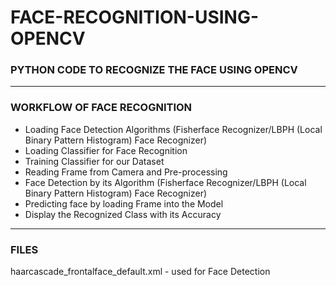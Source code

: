 # FACE-RECOGNITION-USING-OPENCV

### PYTHON CODE TO RECOGNIZE THE FACE USING OPENCV

-----

### WORKFLOW OF FACE RECOGNITION

- Loading Face Detection Algorithms (Fisherface Recognizer/LBPH (Local Binary Pattern Histogram) Face Recognizer)
- Loading Classifier for Face Recognition
- Training Classifier for our Dataset
- Reading Frame from Camera and Pre-processing
- Face Detection by its Algorithm (Fisherface Recognizer/LBPH (Local Binary Pattern Histogram) Face Recognizer)
- Predicting face by loading Frame into the Model
- Display the Recognized Class with its Accuracy

-----

### FILES

haarcascade_frontalface_default.xml - used for Face Detection

